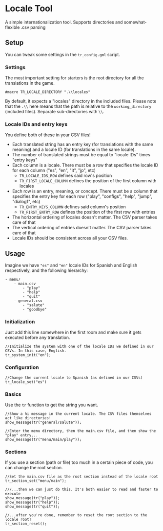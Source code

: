 # Locale Tool
A simple internationalization tool. Supports directories and somewhat-flexible .csv parsing

## Setup
You can tweak some settings in the `tr_config.gml` script.

### Settings
The most important setting for starters is the root directory for all the translations in the game.
```gml
#macro TR_LOCALE_DIRECTORY ".\\locales"
```
By default, it expects a "locales" directory in the included files.
Please note that the `.\\` here means that the path is relative to the `working_directory` (included files). Separate sub-directories with `\\`.

### Locale IDs and entry keys
You define both of these in your CSV files!
* Each translated string has an entry key (for translations with the same meaning) and a locale ID (for translations in the same locale).
* The number of translated strings must be equal to "locale IDs" times "entry keys"
* Each column is a locale. There must be a row that specifies the locale ID for each column ("es", "en", "it", "jp", etc)
  * `TR_LOCALE_IDS_ROW` defines said row's position
  * `TR_FIRST_LOCALE_COLUMN` defines the position of the first column with locales
* Each row is an entry, meaning, or concept. There must be a column that specifies the entry key for each row ("play", "configs", "help", "jump", "dialog1", etc)
  * `TR_ENTRY_KEYS_COLUMN` defines said column's position
  * `TR_FIRST_ENTRY_ROW` defines the position of the first row with entries
* The horizontal ordering of locales doesn't matter. The CSV parser takes care of that
* The vertical ordering of entries doesn't matter. The CSV parser takes care of that
* Locale IDs should be consistent across all your CSV files.

## Usage
Imagine we have `"es"` and `"en"` locale IDs for Spanish and English respectively, and the following hierarchy:
```
- menu/
    - main.csv
        - "play"
        - "help"
        - "quit"
    - general.csv
        - "salute"
        - "goodbye"
```

### Initialization
Just add this line somewhere in the first room and make sure it gets executed before any translation.
```gml
//Initialize the system with one of the locale IDs we defined in our CSVs. In this case, English.
tr_system_init("en");
```

### Configuration
```
//Change the current locale to Spanish (as defined in our CSVs)
tr_locale_set("es")
```

### Basics
Use the `tr` function to get the string you want.
```gml
//Show a hi message in the current locale. The CSV files themselves act like directories!
show_message(tr("general/salute"));

//Enter the menu directory, then the main.csv file, and then show the "play" entry...
show_message(tr("menu/main/play"));
```

### Sections
If you use a section (path or file) too much in a certain piece of code, you can change the root section.
```gml
//Set the main.csv file as the root section instead of the locale root
tr_section_set("menu/main");

///...then we can just do this. It's both easier to read and faster to execute
show_message(tr("play"));
show_message(tr("help"));
show_message(tr("quit"));

//...after you're done, remember to reset the root section to the locale root!
tr_section_reset();
```
